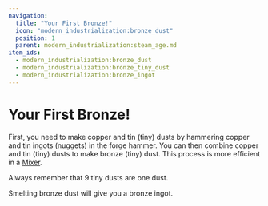 ```yaml
---
navigation:
  title: "Your First Bronze!"
  icon: "modern_industrialization:bronze_dust"
  position: 1
  parent: modern_industrialization:steam_age.md
item_ids:
  - modern_industrialization:bronze_dust
  - modern_industrialization:bronze_tiny_dust
  - modern_industrialization:bronze_ingot
---
```


# Your First Bronze!

First, you need to make copper and tin (tiny) dusts by hammering copper and tin ingots (nuggets) in the forge hammer. You can then combine copper and tin (tiny) dusts to make bronze (tiny) dust. This process is more efficient in a [Mixer](./steam_machines.md).

Always remember that 9 tiny dusts are one dust.



<Recipe id="modern_industrialization:materials/bronze_dust" />

<Recipe id="modern_industrialization:materials/bronze_tiny_dust" />

Smelting bronze dust will give you a bronze ingot.

<Recipe id="modern_industrialization:materials/bronze/smelting/dust_to_ingot_smelting" />

